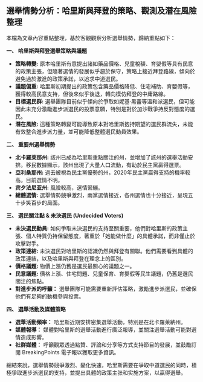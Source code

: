 ## 選舉情勢分析：哈里斯與拜登的策略、觀測及潛在風險整理

本檔為文章內容重點整理，基於客觀觀察分析選舉情勢，歸納重點如下：

**一、 哈里斯與拜登選舉策略與議題**

*   **策略轉變:** 原本哈里斯有意提出諸如藥品價格、兒童稅額、育嬰假等具有民意的政策主張，但隨著選情的發展似乎趨於保守，策略上接近拜登路線，傾向於避免過於激進的政策承諾，以追求中道選民。
*   **議題偏重:**  哈里斯初期提出的政策包含藥品價格降低、住宅補助、育嬰假等，獲得較高民意支持，但後來似乎後退，轉向模仿拜登的中庸路線。
*   **目標選民群:**  選舉團隊目前似乎傾向於爭取如妮基·黑蕾等溫和派選民，但可能因此未充分激勵進步派選民的投票意願，特別是對於加沙戰爭持反對態度的選民。
*   **潛在風險:** 這種策略轉變可能導致原本對哈里斯抱持期望的選民群流失，未能有效整合進步派力量，並可能降低整體選民動員效果。

**二、 重要州選舉情勢**

*   **北卡羅莱那州:**  該州已成為哈里斯重點關注的州，並增加了該州的選舉活動安排。移民數據顯示，該州出現了大量人口流動，有助於民主黨贏得選票。
*   **亞利桑那州:**  過去被視為民主黨優勢的州，2020年民主黨贏得支持的機率較高。目前選情不明。
*   **宾夕法尼亚州:**  風險較高，選情緊繃。
*   **總體選情:** 選舉情勢競爭激烈，兩黨選情接近，各州選情也十分接近，呈現五十步笑百步的局面。

**三、 選民關注點 & 未決選民 (Undecided Voters)**

*   **未決選民動員:** 如何爭取未決選民的支持至關重要，他們對哈里斯的政策主張、個人特質仍持保留態度，著重於「她能做什麼」的具體承諾，而非僅止於攻擊對手。
*   **政策連結:**  未決選民對哈里斯的認識仍然與拜登有關聯。他們需要看到具體的政策連結，以及哈里斯與拜登在理念上的區別。
*   **價格議題:**  物價上漲仍舊是選民最關心的議題之一。
*   **民意議題:** 價格上漲、住宅問題、兒童保育、育嬰假等民生議題，仍舊是選民關注的焦點。
*  **對進步派的呼籲：** 選舉團隊可能需要重新評估策略，激勵進步派選民，並確保他們有足夠的動機參與投票。

**四、 選舉活動及媒體策略**

*   **選舉活動頻率：** 哈里斯近期安排密集選舉活動，特別是在北卡羅萊納州。
*   **媒體報導：** 媒體對哈里斯的選舉活動進行廣泛報導，並關注選舉活動可能對選情造成影響。
*   **社群媒體：**  呼籲觀眾透過點贊、評論和分享等方式支持節目的發展，並鼓勵訂閱 BreakingPoints 電子報以獲取更多資訊。

總結來說，選舉情勢競爭激烈、變化快速，哈里斯需要在爭取中道選民的同時，積極爭取進步派選民的支持，並提出具體的政策主张和实施方案，以贏得選舉。